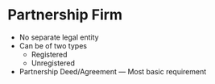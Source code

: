 # Partnership Firm

- No separate legal entity
- Can be of two types
  - Registered
  - Unregistered
- Partnership Deed/Agreement — Most basic requirement
